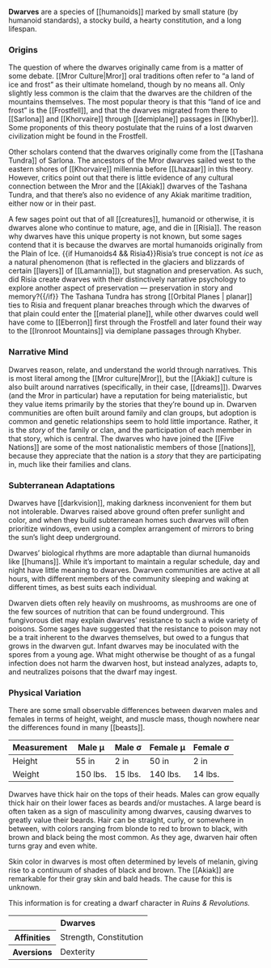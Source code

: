 **Dwarves** are a species of [[humanoids]]
marked by small stature (by humanoid standards),
a stocky build, a hearty constitution, and a
long lifespan.

### Origins

The question of where the dwarves originally came
from is a matter of some debate. [[Mror Culture|Mror]]
oral traditions often refer to “a land of ice
and frost” as their ultimate homeland, though by
no means all. Only slightly less common is the
claim that the dwarves are the children of the
mountains themselves. The most popular theory is
that this “land of ice and frost” is the
[[Frostfell]], and that the dwarves migrated from
there to [[Sarlona]] and [[Khorvaire]] through
[[demiplane]] passages in [[Khyber]]. Some
proponents of this theory postulate that the
ruins of a lost dwarven civilization might be
found in the Frostfell.

Other scholars contend that the dwarves originally
come from the [[Tashana Tundra]] of Sarlona. The
ancestors of the Mror dwarves sailed west to the
eastern shores of [[Khorvaire]] millennia before
[[Lhazaar]] in this theory. However, critics
point out that there is little evidence of any
cultural connection between the Mror and the
[[Akiak]] dwarves of the Tashana Tundra, and that
there’s also no evidence of any Akiak maritime
tradition, either now or in their past.

A few sages point out that of all [[creatures]],
humanoid or otherwise, it is dwarves alone who
continue to mature, age, and die in [[Risia]].
The reason why dwarves have this unique property
is not known, but some sages contend that it is
because the dwarves are mortal humanoids
originally from the Plain of Ice.
{{if Humanoids4 && Risia4}}Risia’s true concept
is not _ice_ as a natural phenomenon (that is
reflected in the glaciers and blizzards of
certain [[layers]] of [[Lamannia]]), but
stagnation and preservation. As such, did Risia
create dwarves with their distinctively
narrative psychology to explore another aspect
of preservation — preservation in story and
memory?{{/if}} The Tashana Tundra has strong
[[Orbital Planes | planar]]
ties to Risia and frequent planar breaches
through which the dwarves of that plain could
enter the [[material plane]], while other dwarves
could well have come to [[Eberron]] first through
the Frostfell and later found their way to the
[[Ironroot Mountains]] via demiplane passages
through Khyber.

### Narrative Mind

Dwarves reason, relate, and understand the world
through narratives. This is most literal among
the [[Mror culture|Mror]], but the [[Akiak]] 
culture is also built around narratives
(specifically, in their case, [[dreams]]). Dwarves
(and the Mror in particular) have a reputation
for being materialistic, but they value items
primarily by the stories that they’re bound up
in. Dwarven communities are often built around
family and clan groups, but adoption is common
and genetic relationships seem to hold little
importance. Rather, it is the _story_ of the
family or clan, and the participation of each
member in that story, which is central. The
dwarves who have joined the [[Five Nations]] are
some of the most nationalistic members of those
[[nations]], because they appreciate that the
nation is a _story_ that they are participating
in, much like their families and clans.

### Subterranean Adaptations

Dwarves have [[darkvision]], making darkness
inconvenient for them but not intolerable. Dwarves
raised above ground often prefer sunlight and
color, and when they build subterranean homes
such dwarves will often prioritize windows, even
using a complex arrangement of mirrors to bring
the sun’s light deep underground.

Dwarves’ biological rhythms are more adaptable
than diurnal humanoids like [[humans]]. While it’s
important to maintain a regular schedule, day and
night have little meaning to dwarves. Dwarven
communities are active at all hours, with
different members of the community sleeping and
waking at different times, as best suits each
individual.

Dwarven diets often rely heavily on mushrooms, as
mushrooms are one of the few sources of nutrition
that can be found underground. This fungivorous
diet may explain dwarves’ resistance to such a
wide variety of poisons. Some sages have suggested
that the resistance to poison may not be a trait
inherent to the dwarves themselves, but owed to
a fungus that grows in the dwarven gut. Infant
dwarves may be inoculated with the spores from a
young age. What might otherwise be thought of as
a fungal infection does not harm the dwarven host,
but instead analyzes, adapts to, and neutralizes
poisons that the dwarf may ingest.

### Physical Variation

There are some small observable differences
between dwarven males and females in terms of
height, weight, and muscle mass, though nowhere
near the differences found in many [[beasts]].

| Measurement | Male μ   | Male σ  | Female μ | Female σ |
|-------------|----------|---------|----------|----------|
| Height      | 55 in    | 2 in    | 50 in    | 2 in     |     
| Weight      | 150 lbs. | 15 lbs. | 140 lbs. | 14 lbs.  |  

Dwarves have thick hair on the tops of their heads.
Males can grow equally thick hair on their lower
faces as beards and/or mustaches. A large beard
is often taken as a sign of masculinity among
dwarves, causing dwarves to greatly value their
beards. Hair can be straight, curly, or somewhere
in between, with colors ranging from blonde to
red to brown to black, with brown and black being
the most common. As they age, dwarven hair often
turns gray and even white.

Skin color in dwarves is most often determined
by levels of melanin, giving rise to a continuum
of shades of black and brown. The [[Akiak]] are
remarkable for their gray skin and bald heads.
The cause for this is unknown.

<section class="rnr">
<p>This information is for creating a dwarf
character in <em>Ruins &amp; Revolutions.</em></p>
<table class="rnr-species"><tbody>
<tr><th colspan="2">Dwarves</th></tr>
<tr><th>Affinities</th><td>Strength, Constitution</td></tr>
<tr><th>Aversions</th><td>Dexterity</td></tr>
</tbody></table>
</section>
